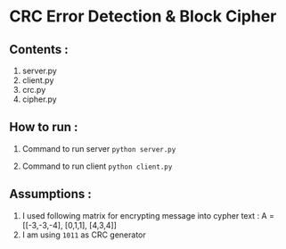 # CRC Error Detection & Block Cipher

## Contents :

1. server.py
2. client.py
3. crc.py
4. cipher.py

## How to run :

1. Command to run server
`python server.py`

2. Command to run client
`python client.py`

## Assumptions :

1. I used following matrix for encrypting message into cypher text : A = [[-3,-3,-4], [0,1,1], [4,3,4]]
2. I am using `1011` as CRC generator
